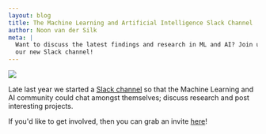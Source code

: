 ```yaml
---
layout: blog
title: The Machine Learning and Artificial Intelligence Slack Channel
author: Noon van der Silk
meta: |
  Want to discuss the latest findings and research in ML and AI? Join us in
  our new Slack channel!
---
```

    
<img src="/img/blog/slack-brain.png" class="image fit" />

Late last year we started a [Slack channel](https://ml-ai.slack.com/) so that
the Machine Learning and AI community could chat amongst themselves; discuss
research and post interesting projects.

If you'd like to get involved, then you can grab an invite
[here](http://ml-ai-invite.herokuapp.com)!



